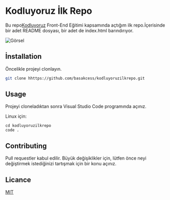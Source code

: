 # Kodluyoruz İlk Repo

Bu repo[Kodluyoruz](https://www.kodluyoruz.org/) Front-End Eğitimi kapsamında açtığım ilk repo.İçerisinde bir adet README dosyası, bir adet de index.html barındırıyor. 

![Görsel](https://i.hizliresim.com/hyx2kzp.png)


## İnstallation

Öncelikle projeyi clonlayın.

```bash
git clone hhttps://github.com/basakcess/kodluyoruzilkrepo.git
```
## Usage

Projeyi cloneladıktan sonra Visual Studio Code programında açınız.

Linux için:
```linux
cd kodluyoruzilkrepo
code .
```

## Contributing

Pull requestler kabul edilir. Büyük değişiklikler için, lütfen önce neyi değiştirmek istediğinizi tartışmak için bir konu açınız.

## Licance

[MIT](https://choosealicense.com/licenses/mit/)




